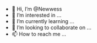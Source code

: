 - 👋 Hi, I’m @Newwess
- 👀 I’m interested in ...
- 🌱 I’m currently learning ...
- 💞️ I’m looking to collaborate on ...
- 📫 How to reach me ...

<!---
Newwess/Newwess is a ✨ special ✨ repository because its `README.md` (this file) appears on your GitHub profile.
You can click the Preview link to take a look at your changes.
--->
